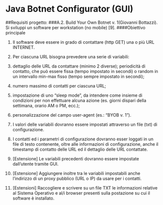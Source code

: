 # Java Botnet Configurator (GUI)

##Requisiti progetto: 
###A.2. Build Your Own Botnet v. 1(Giovanni Bottazzi).
Si sviluppi un software per workstation (no mobile) [9].
####Obiettivo principale
1. Il software deve essere in grado di contattare (http GET) una o più URL
INTERNET. 
2. Per ciascuna URL bisogna prevedere una serie di variabili:

  2. dettaglio delle URL da contattare (minimo 2 diverse);
 periodicità di contatto, che può essere fissa (tempo impostato in secondi)
o random in un intervallo min-max fisso (tempo sempre impostato in
secondi);
  3. numero massimo di contatti per ciascuna URL;
  4. impostazione di uno “sleep mode”, da intendere come insieme di
condizioni per non effettuare alcuna azione (es. giorni dispari della
settimana, orario AM o PM, ecc.);
  5. personalizzazione del campo user-agent (es.: “BYOB v. 1”).

6. I valori delle variabili dovranno essere impostati attraverso un file (txt) di
configurazione.
7. I contatti ed i parametri di configurazione dovranno esser loggati in un file di
testo contenente, oltre alle informazioni di configurazione, anche il timestamp di
contatto delle URL ed il dettaglio delle URL contattate.



8. [Estensione] Le variabili precedenti dovranno essere impostate dall’utente tramite GUI.
9. [Estensione] Aggiungere inoltre tra le variabili impostabili anche l’indirizzo di un proxy
pubblico (URL o IP) da usare per i contatti.
10. [Estensioni] Raccogliere e scrivere su un file TXT le informazioni relative al Sistema
Operativo e al/i browser presenti sulla postazione su cui il software è installato.

